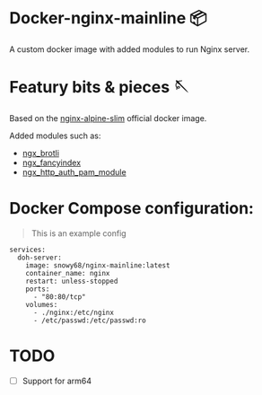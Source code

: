 # Docker-nginx-mainline 📦
A custom docker image with added modules to run Nginx server.

# Featury bits & pieces 🪡

Based on the [nginx-alpine-slim](https://hub.docker.com/_/nginx) official docker image.

Added modules such as:

- [ngx_brotli](https://github.com/google/ngx_brotli)
- [ngx_fancyindex](https://github.com/aperezdc/ngx-fancyindex)
- [ngx_http_auth_pam_module](https://github.com/sto/ngx_http_auth_pam_module)

# Docker Compose configuration:
>This is an example config
```
services:
  doh-server:
    image: snowy68/nginx-mainline:latest
    container_name: nginx
    restart: unless-stopped
    ports:
      - "80:80/tcp"
    volumes:
      - ./nginx:/etc/nginx
      - /etc/passwd:/etc/passwd:ro
```
# TODO
- [ ] Support for arm64
